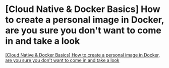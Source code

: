 # [Cloud Native & Docker Basics] How to create a personal image in Docker, are you sure you don't want to come in and take a look
[[Cloud Native & Docker Basics] How to create a personal image in Docker, are you sure you don't want to come in and take a look](https://aiwithcloud.com/2022/09/19/cloud_native__docker_basics_how_to_create_a_personal_image_in_docker_are_you_sure_you_dont_want_to_come_in_and_take_a_look/)